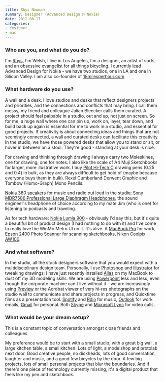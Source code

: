 ```yaml
---
title: Rhys Newman
summary: Designer (Advanced Design @ Nokia)
date: 2012-08-17
categories:
- designer
- mac
---
```


### Who are you, and what do you do?

I'm [Rhys](http://rhysnewman.com/ "Rhys' website."), I'm Welsh, I live in Los Angeles, I'm a designer, an artist of sorts, and an obsessive evangelist for all things bicycling. I currently lead Advanced Design for Nokia - we have two studios, one in LA and one in Silicon Valley. I am also co-founder of [18milesperhour.com](http://18milesperhour.com/ "Rhys' biking website.").

### What hardware do you use?

A wall and a desk. I love studios and desks that reflect designers projects and priorities, and the connections and conflicts that may bring. I call them messy, my friend and colleague Julian Bleecker calls them curated. A project should feel palpable in a studio, out and up, not just on screen. So for me, a huge wall where one can pin up, work on, layer, tear down, and build back up again is essential for me to work in a studio, and essential for good projects. If creativity is about connecting ideas and things that are not seemingly connected, a wall and curated desks can facilitate this creativity. In the studio, we have those powered desks that allow you to stand or sit, or hover in between on a stool. They're good - standing at your desk is nice.

For drawing and thinking through drawing I always carry two Moleskines, one for drawing, one for notes. I also like the scale of A4 Muji Sketchbooks for larger, more illustrative work. I buy [Pilot Hi-Tech C][hi-tec-c] drawing pens (0.25 and 0.4) in bulk, as they are always difficult to get hold of (maybe because everyone buys them in bulk). Rexel Cumberland Derwent Graphic and Tombow (Homo-Graph) Mono Pencils.

[Nokia 360 speakers][play-360] for music and radio out loud in the studio; [Sony MDR7506 Professional Large Diaphragm Headphones][mdr-7506], the sound engineer's headphone of choice according to my mate Jim (who is one) for listening to podcasts and traveling.

As for tech hardware: [Nokia Lumia 900][lumia-900] - obviously I'd say this, but it's quite a beautiful bit of product design (I had nothing to do with it) and I've come to really love the WinMo Metro UI on it. It's alive. A [MacBook Pro][macbook-pro] for work, [Epson 2400 Photo Scanner][perfection-2400-photo] for scanning sketchbooks, [Nikon Coolpix AW100][coolpix-aw100].

### And what software?

In the studio, all the stock designers software that you would expect with a multidisciplinary design team. Personally, I use [Photoshop][] and [Illustrator][] for tweaking drawings; I have just recently installed [Alias][] on my MacBook to dust off my 3D modeling skills. We are using [Powerpoint][] less and less, even though the corporate machine can't live without it - we are increasingly using [Preview][] or the Acrobat viewer of very hi-res photographs on the studio wall to communicate and share projects in progress, and Quicktime films as a presentation tool. [Spotify][] and [Rdio][] for music, [Outlook][] for work emails, [Gmail][] for personal. Both [Skype][] and [Microsoft Lync][lync] for video calls.

### What would be your dream setup?

This is a constant topic of conversation amongst close friends and colleagues.

My preference would be to start with a small studio, with a great big wall, a large kitchen table, a small kitchen. Lots of light, a modelshop and protolab next door. Good creative people, no dickheads, lots of good conversation, laughter and music, and a good few bicycles by the door. A few big projects, lots of small personal projects that blur the boundaries. And if there's one piece of technology currently missing, it's a digital product that feels like my pen and sketchbook.

[alias]: https://www.autodesk.com/products/alias-products/overview "2D and 3D design software."
[coolpix-aw100]: https://www.nikonusa.com/en/Nikon-Products/Product-Archive/Compact-Digital-Cameras/COOLPIX-AW100.html "A 16 megapixel rugged digital camera."
[gmail]: https://mail.google.com/mail/ "Web-based email."
[hi-tec-c]: https://www.amazon.com/Pilot-Hi-Tec-C-Gel-Basic-Colors/dp/B001GR4CQO "A pen."
[illustrator]: https://www.adobe.com/products/illustrator.html "A vector graphics editor."
[lumia-900]: https://www.nokia.com/us-en/phones/phone/lumia900/ "A Windows Phone smartphone."
[lync]: https://en.wikipedia.org/wiki/Skype_for_Business "Chat software."
[macbook-pro]: https://www.apple.com/macbook-pro/ "A laptop."
[mdr-7506]: https://www.amazon.com/Sony-MDR7506-Professional-Diaphragm-Headphone/dp/B000AJIF4E "Studio-quality headphones."
[outlook]: https://products.office.com/en-us/outlook/email-and-calendar-software-microsoft-outlook "An email, calendar and contact software suite."
[perfection-2400-photo]: https://www.amazon.com/Epson-Perfection-2400-Photo-Scanner/dp/B00006AMSG "A photo scanner."
[photoshop]: https://www.adobe.com/products/photoshop.html "A bitmap image editor."
[play-360]: http://www.nokia.com/global/products/accessory/md-50w/ "A set of wireless speakers."
[powerpoint]: https://products.office.com/en-us/powerpoint "Presentation software."
[preview]: https://en.wikipedia.org/wiki/Preview_(Mac_OS) "An image viewer included with Mac OS X."
[rdio]: http://www.rdio.com/home/en-us/ "A music streaming service."
[skype]: https://www.skype.com/en/ "Voice and video chat software."
[spotify]: https://www.spotify.com/us/ "A music streaming service."
